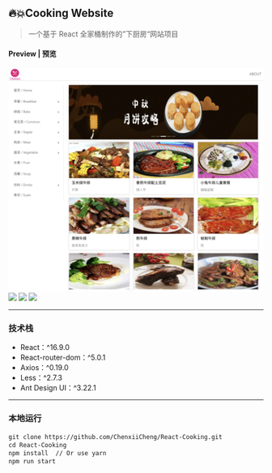 ## 🔥💥Cooking Website

> 一个基于 React 全家桶制作的”下厨房“网站项目

[website]: cooking.chenxii.xyz

#### Preview | 预览

![image-20191024232242863](./imgs/cooking-react.jpeg)
![](./imgs/cooking-react3.jpeg)
![](./imgs/cooking-react4.jpeg)
![](./imgs/cooking-react2.jpeg)

---

### 技术栈

- React：^16.9.0
- React-router-dom：^5.0.1
- Axios：^0.19.0
- Less：^2.7.3
- Ant Design UI：^3.22.1

---

### 本地运行

```
git clone https://github.com/ChenxiiCheng/React-Cooking.git
cd React-Cooking
npm install  // Or use yarn
npm run start
```
